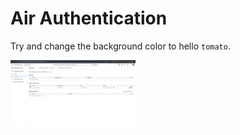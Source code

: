 # Air Authentication
Try and change the background color to hello `tomato`.

<img src="./readme-assets/google-dashboard.png" width='200'>